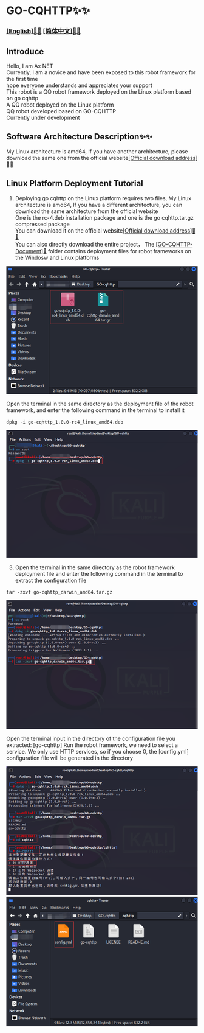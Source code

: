 # GO-CQHTTP✨✨
### [[English]📗📗]() [[简体中文]📘📘](Chinese.md)

## Introduce
Hello, I am Ax NET<br>
Currently, I am a novice and have been exposed to this robot framework for the first time<br>
hope everyone understands and appreciates your support<br>
This robot is a QQ robot framework deployed on the Linux platform based on go cqhttp<br>
A QQ robot deployed on the Linux platform<br>
QQ robot developed based on GO-CQHTTP<br>
Currently under development<br>

## Software Architecture Description✨✨
My Linux architecture is amd64, If you have another architecture, please download the same one from the official website[[Official download address]📁📁](https://github.com/Mrs4s/go-cqhttp/releases)

## Linux Platform Deployment Tutorial
1. Deploying go cqhttp on the Linux platform requires two files, My Linux architecture is amd64, If you have a different architecture, you can download the same architecture from the official website<br>
One is the rc-4.deb installation package and one is the go cqhttp.tar.gz compressed package<br>
You can download it on the official website[[Official download address]📁📁](https://github.com/Mrs4s/go-cqhttp/releases)<br>
You can also directly download the entire project， The [[GO-CQHTTP-Document]📁](GO-CQHTTP-Document) folder contains deployment files for robot frameworks on the Windosw and Linux platforms<br>

![Prepare configuration files and installation packages](images/准备安装包.png)

Open the terminal in the same directory as the deployment file of the robot framework, and enter the following command in the terminal to install it

```
dpkg -i go-cqhttp_1.0.0-rc4_linux_amd64.deb
```

![Install](images/安装cqhttp.png)

3. Open the terminal in the same directory as the robot framework deployment file and enter the following command in the terminal to extract the configuration file

```
tar -zxvf go-cqhttp_darwin_amd64.tar.gz
```

![Extract Configuration File](images/解压配置文件.png)

Open the terminal input in the directory of the configuration file you extracted: [go-cqhttp] Run the robot framework, we need to select a service. We only use HTTP services, so if you choose 0, the [config.yml] configuration file will be generated in the directory

![selection service](images/选择服务.png)
![Generate Configuration File](images/修改config.yml配置文件.png)
